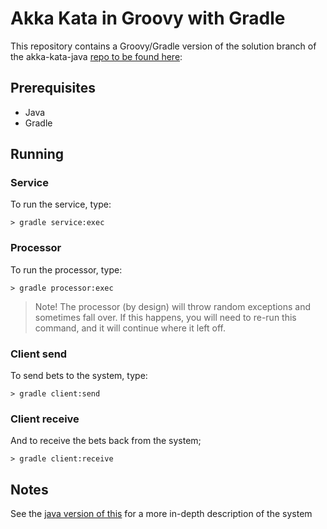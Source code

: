 # Akka Kata in Groovy with Gradle

This repository contains a Groovy/Gradle version of the solution branch of the 
akka-kata-java [repo to be found here](https://github.com/henrikengstrom/akka-kata-java):

## Prerequisites

* Java
* Gradle

## Running

### Service 

To run the service, type:

```
> gradle service:exec
```

### Processor

To run the processor, type:

```
> gradle processor:exec
```

> Note!  The processor (by design) will throw random exceptions and sometimes
> fall over.  If this happens, you will need to re-run this command, and it will
> continue where it left off.

### Client send

To send bets to the system, type:

```
> gradle client:send
```

### Client receive

And to receive the bets back from the system;

```
> gradle client:receive
```

## Notes

See the [java version of this](https://github.com/henrikengstrom/akka-kata-java)
for a more in-depth description of the system
